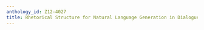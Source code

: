 ```yaml
---
anthology_id: Z12-4027
title: Rhetorical Structure for Natural Language Generation in Dialogue
---
```

